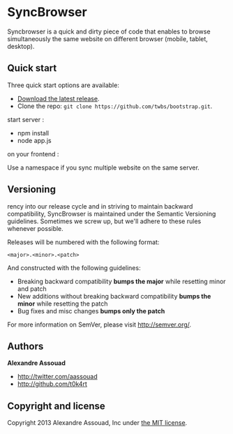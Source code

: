 # SyncBrowser

Syncbrowser is a quick and dirty piece of code that enables to browse simultaneously the same website on different browser (mobile, tablet, desktop).

## Quick start

Three quick start options are available:

- [Download the latest release](https://github.com/twbs/bootstrap/archive/v3.0.3.zip).
- Clone the repo: `git clone https://github.com/twbs/bootstrap.git`.

start server :
- npm install
- node app.js


on your frontend :
<script src="http://your-node-server-adress/socket.io/socket.io.js"></script>
<script src="http://your-node-server-adress/syncbrowser.min.js"></script>
<script>
        Syncbrowser.sync('http://your-node-server-adress', 'namespace');
</script>

Use a namespace if you sync multiple website on the same server.

## Versioning
rency into our release cycle and in striving to maintain backward compatibility, SyncBrowser is maintained under the Semantic Versioning guidelines. Sometimes we screw up, but we'll adhere to these rules whenever possible.

Releases will be numbered with the following format:

`<major>.<minor>.<patch>`

And constructed with the following guidelines:

- Breaking backward compatibility **bumps the major** while resetting minor and patch
- New additions without breaking backward compatibility **bumps the minor** while resetting the patch
- Bug fixes and misc changes **bumps only the patch**

For more information on SemVer, please visit <http://semver.org/>.



## Authors

**Alexandre Assouad**

- <http://twitter.com/aassouad>
- <http://github.com/t0k4rt>

## Copyright and license

Copyright 2013 Alexandre Assouad, Inc under [the MIT license](LICENSE).
